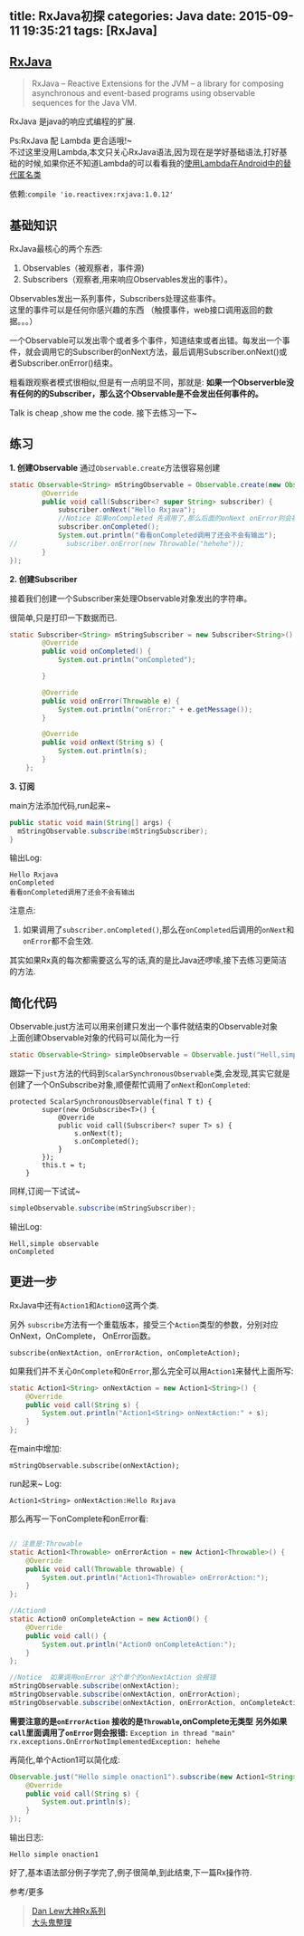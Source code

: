 title: RxJava初探
categories: Java
date: 2015-09-11 19:35:21
tags: [RxJava]
---

## [RxJava](https://github.com/ReactiveX/RxJava)

> RxJava – Reactive Extensions for the JVM – a library for composing asynchronous and event-based programs using observable sequences for the Java VM.

RxJava 是java的响应式编程的扩展.

Ps:RxJava 配 Lambda 更合适哦!~  
不过这里没用Lambda,本文只关心RxJava语法,因为现在是学好基础语法,打好基础的时候,如果你还不知道Lambda的可以看看我的[使用Lambda在Android中的替代匿名类](http://www.jianshu.com/p/d4951ef0d707)

依赖:`compile 'io.reactivex:rxjava:1.0.12'`

## 基础知识

RxJava最核心的两个东西:
1. Observables（被观察者，事件源)
2. Subscribers（观察者,用来响应Observables发出的事件）。

Observables发出一系列事件，Subscribers处理这些事件。  
这里的事件可以是任何你感兴趣的东西 （触摸事件，web接口调用返回的数据。。。）  

一个Observable可以发出零个或者多个事件，知道结束或者出错。每发出一个事件，就会调用它的Subscriber的onNext方法，最后调用Subscriber.onNext()或者Subscriber.onError()结束。

粗看跟观察者模式很相似,但是有一点明显不同，那就是:
**如果一个Observerble没有任何的的Subscriber，那么这个Observable是不会发出任何事件的。**

Talk is cheap ,show me the code.
接下去练习一下~
<!-- more -->

## 练习

**1. 创建Observable**
通过`Observable.create`方法很容易创建
```Java
static Observable<String> mStringObservable = Observable.create(new Observable.OnSubscribe<String>() {
        @Override
        public void call(Subscriber<? super String> subscriber) {
            subscriber.onNext("Hello Rxjava");
            //Notice 如果onCompleted 先调用了,那么后面的onNext onError则会被无视掉,但是不是等同于return,后面其他的代码还是会执行
            subscriber.onCompleted();
            System.out.println("看看onCompleted调用了还会不会有输出");
//            subscriber.onError(new Throwable("hehehe"));
        }
});
```

**2. 创建Subscriber**

接着我们创建一个Subscriber来处理Observable对象发出的字符串。

很简单,只是打印一下数据而已.
```Java
static Subscriber<String> mStringSubscriber = new Subscriber<String>() {
        @Override
        public void onCompleted() {
            System.out.println("onCompleted");

        }

        @Override
        public void onError(Throwable e) {
            System.out.println("onError:" + e.getMessage());
        }

        @Override
        public void onNext(String s) {
            System.out.println(s);
        }
    };
```

**3. 订阅**

main方法添加代码,run起来~
``` Java
public static void main(String[] args) {
  mStringObservable.subscribe(mStringSubscriber);
}
```

输出Log:
```
Hello Rxjava
onCompleted
看看onCompleted调用了还会不会有输出
```

注意点:
1. 如果调用了`subscriber.onCompleted()`,那么在`onCompleted`后调用的`onNext`和`onError`都不会生效.

其实如果Rx真的每次都需要这么写的话,真的是比Java还啰嗦,接下去练习更简洁的方法.

## 简化代码

Observable.just方法可以用来创建只发出一个事件就结束的Observable对象  
上面创建Observable对象的代码可以简化为一行

``` Java
static Observable<String> simpleObservable = Observable.just("Hell,simple observable");
```

跟踪一下`just`方法的代码到`ScalarSynchronousObservable`类,会发现,其实它就是创建了一个OnSubscribe对象,顺便帮忙调用了`onNext`和`onCompleted`:
```
protected ScalarSynchronousObservable(final T t) {
        super(new OnSubscribe<T>() {
            @Override
            public void call(Subscriber<? super T> s) {
                s.onNext(t);
                s.onCompleted();
            }
        });
        this.t = t;
    }
```

同样,订阅一下试试~

``` Java
simpleObservable.subscribe(mStringSubscriber);
```

输出Log:
```
Hell,simple observable
onCompleted
```

## 更进一步

RxJava中还有`Action1`和`Action0`这两个类.

另外
`subscribe`方法有一个重载版本，接受三个`Action`类型的参数，分别对应OnNext，OnComplete， OnError函数。

    subscribe(onNextAction, onErrorAction, onCompleteAction);

如果我们并不关心`OnComplete`和`OnError`,那么完全可以用`Action1`来替代上面所写:
```Java
static Action1<String> onNextAction = new Action1<String>() {
    @Override
    public void call(String s) {
        System.out.println("Action1<String> onNextAction:" + s);
    }
};
```
在main中增加:
```
mStringObservable.subscribe(onNextAction);
```

run起来~
Log:
```
Action1<String> onNextAction:Hello Rxjava
```

那么再写一下onComplete和onError看:
```Java

// 注意是:Throwable
static Action1<Throwable> onErrorAction = new Action1<Throwable>() {
    @Override
    public void call(Throwable throwable) {
        System.out.println("Action1<Throwable> onErrorAction:");
    }
};

//Action0
static Action0 onCompleteAction = new Action0() {
    @Override
    public void call() {
        System.out.println("Action0 onCompleteAction:");
    }
};
```

```Java
//Notice  如果调用onError 这个单个的onNextAction 会报错
mStringObservable.subscribe(onNextAction);
mStringObservable.subscribe(onNextAction, onErrorAction);
mStringObservable.subscribe(onNextAction, onErrorAction, onCompleteAction);
```

**需要注意的是`onErrorAction` 接收的是`Throwable`,onComplete无类型**
**另外如果`call`里面调用了`onError`则会报错:**
`Exception in thread "main" rx.exceptions.OnErrorNotImplementedException: hehehe
`

再简化,单个Action1可以简化成:
```Java
Observable.just("Hello simple onaction1").subscribe(new Action1<String>() {
    @Override
    public void call(String s) {
        System.out.println(s);
    }
});
```
输出日志:
```
Hello simple onaction1
```

好了,基本语法部分例子学完了,例子很简单,到此结束,下一篇Rx操作符.

参考/更多
> [Dan Lew大神Rx系列](http://blog.danlew.net/tag/rxjava/page/2/)  
> [大头鬼整理](https://github.com/lzyzsd/Awesome-RxJava)
